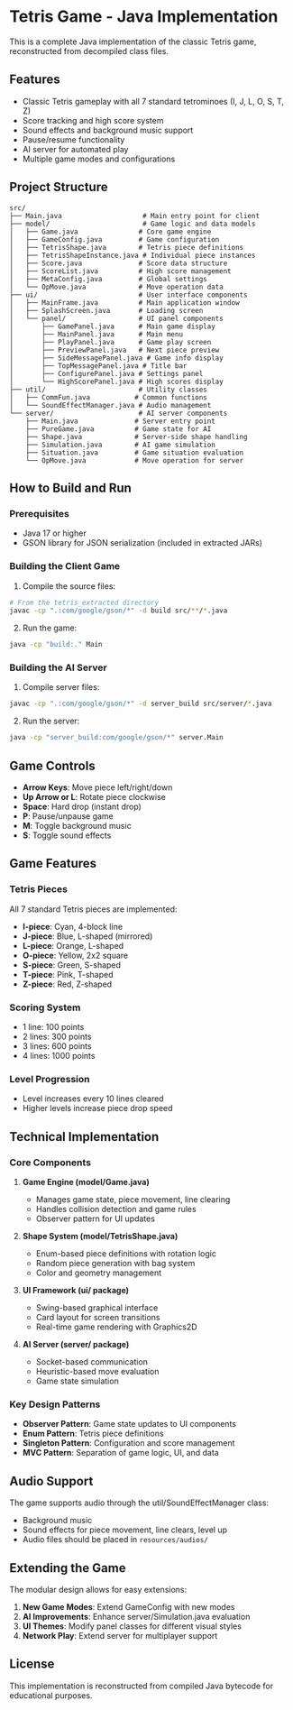 # Tetris Game - Java Implementation

This is a complete Java implementation of the classic Tetris game, reconstructed from decompiled class files.

## Features

- Classic Tetris gameplay with all 7 standard tetrominoes (I, J, L, O, S, T, Z)
- Score tracking and high score system
- Sound effects and background music support
- Pause/resume functionality
- AI server for automated play
- Multiple game modes and configurations

## Project Structure

```
src/
├── Main.java                    # Main entry point for client
├── model/                       # Game logic and data models
│   ├── Game.java               # Core game engine
│   ├── GameConfig.java         # Game configuration
│   ├── TetrisShape.java        # Tetris piece definitions
│   ├── TetrisShapeInstance.java # Individual piece instances
│   ├── Score.java              # Score data structure
│   ├── ScoreList.java          # High score management
│   ├── MetaConfig.java         # Global settings
│   └── OpMove.java             # Move operation data
├── ui/                         # User interface components
│   ├── MainFrame.java          # Main application window
│   ├── SplashScreen.java       # Loading screen
│   └── panel/                  # UI panel components
│       ├── GamePanel.java      # Main game display
│       ├── MainPanel.java      # Main menu
│       ├── PlayPanel.java      # Game play screen
│       ├── PreviewPanel.java   # Next piece preview
│       ├── SideMessagePanel.java # Game info display
│       ├── TopMessagePanel.java # Title bar
│       ├── ConfigurePanel.java # Settings panel
│       └── HighScorePanel.java # High scores display
├── util/                       # Utility classes
│   ├── CommFun.java           # Common functions
│   └── SoundEffectManager.java # Audio management
└── server/                     # AI server components
    ├── Main.java              # Server entry point
    ├── PureGame.java          # Game state for AI
    ├── Shape.java             # Server-side shape handling
    ├── Simulation.java        # AI game simulation
    ├── Situation.java         # Game situation evaluation
    └── OpMove.java            # Move operation for server
```

## How to Build and Run

### Prerequisites
- Java 17 or higher
- GSON library for JSON serialization (included in extracted JARs)

### Building the Client Game

1. Compile the source files:
```bash
# From the tetris_extracted directory
javac -cp ".:com/google/gson/*" -d build src/**/*.java
```

2. Run the game:
```bash
java -cp "build:." Main
```

### Building the AI Server

1. Compile server files:
```bash
javac -cp ".:com/google/gson/*" -d server_build src/server/*.java
```

2. Run the server:
```bash
java -cp "server_build:com/google/gson/*" server.Main
```

## Game Controls

- **Arrow Keys**: Move piece left/right/down
- **Up Arrow or L**: Rotate piece clockwise  
- **Space**: Hard drop (instant drop)
- **P**: Pause/unpause game
- **M**: Toggle background music
- **S**: Toggle sound effects

## Game Features

### Tetris Pieces
All 7 standard Tetris pieces are implemented:
- **I-piece**: Cyan, 4-block line
- **J-piece**: Blue, L-shaped (mirrored)
- **L-piece**: Orange, L-shaped  
- **O-piece**: Yellow, 2x2 square
- **S-piece**: Green, S-shaped
- **T-piece**: Pink, T-shaped
- **Z-piece**: Red, Z-shaped

### Scoring System
- 1 line: 100 points
- 2 lines: 300 points  
- 3 lines: 600 points
- 4 lines: 1000 points

### Level Progression
- Level increases every 10 lines cleared
- Higher levels increase piece drop speed

## Technical Implementation

### Core Components

1. **Game Engine (model/Game.java)**
   - Manages game state, piece movement, line clearing
   - Handles collision detection and game rules
   - Observer pattern for UI updates

2. **Shape System (model/TetrisShape.java)**
   - Enum-based piece definitions with rotation logic
   - Random piece generation with bag system
   - Color and geometry management

3. **UI Framework (ui/ package)**  
   - Swing-based graphical interface
   - Card layout for screen transitions
   - Real-time game rendering with Graphics2D

4. **AI Server (server/ package)**
   - Socket-based communication
   - Heuristic-based move evaluation
   - Game state simulation

### Key Design Patterns
- **Observer Pattern**: Game state updates to UI components
- **Enum Pattern**: Tetris piece definitions
- **Singleton Pattern**: Configuration and score management
- **MVC Pattern**: Separation of game logic, UI, and data

## Audio Support

The game supports audio through the util/SoundEffectManager class:
- Background music
- Sound effects for piece movement, line clears, level up
- Audio files should be placed in `resources/audios/`

## Extending the Game

The modular design allows for easy extensions:

1. **New Game Modes**: Extend GameConfig with new modes
2. **AI Improvements**: Enhance server/Simulation.java evaluation
3. **UI Themes**: Modify panel classes for different visual styles
4. **Network Play**: Extend server for multiplayer support

## License

This implementation is reconstructed from compiled Java bytecode for educational purposes.